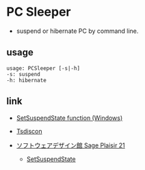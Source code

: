﻿# PC Sleeper

- suspend or hibernate PC by command line.

## usage

```
usage: PCSleeper [-s|-h]
-s: suspend
-h: hibernate
```

## link

- [SetSuspendState function (Windows)](http://msdn.microsoft.com/en-us/library/aa373201.aspx)
- [Tsdiscon](http://technet.microsoft.com/en-us/library/cc770592.aspx)

- [ソフトウェアデザイン館 Sage Plaisir 21](http://www.sage-p.com/)
  - [SetSuspendState](http://www.sage-p.com/freesoft.htm)
